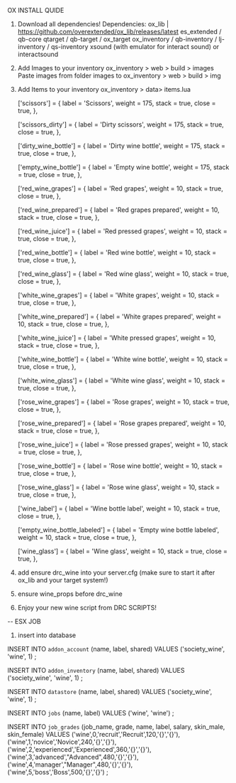OX INSTALL QUIDE

1. Download all dependencies!
    Dependencies:
    ox_lib | https://github.com/overextended/ox_lib/releases/latest
    es_extended / qb-core
    qtarget / qb-target / ox_target
    ox_inventory / qb-inventory / lj-inventory / qs-inventory
	xsound (with emulator for interact sound) or interactsound

2. Add Images to your inventory
	ox_inventory > web > build > images
	Paste images from folder images to ox_inventory > web > build > img

3. Add Items to your inventory
	ox_inventory > data> items.lua

	['scissors'] = {
		label = 'Scissors',
		weight = 175,
		stack = true,
		close = true,
	},

	['scissors_dirty'] = {
		label = 'Dirty scissors',
		weight = 175,
		stack = true,
		close = true,
	},

	['dirty_wine_bottle'] = {
		label = 'Dirty wine bottle',
		weight = 175,
		stack = true,
		close = true,
	},

	['empty_wine_bottle'] = {
		label = 'Empty wine bottle',
		weight = 175,
		stack = true,
		close = true,
	},

	['red_wine_grapes'] = {
		label = 'Red grapes',
		weight = 10,
		stack = true,
		close = true,
	},

	['red_wine_prepared'] = {
		label = 'Red grapes prepared',
		weight = 10,
		stack = true,
		close = true,
	},

	['red_wine_juice'] = {
		label = 'Red pressed grapes',
		weight = 10,
		stack = true,
		close = true,
	},

	['red_wine_bottle'] = {
		label = 'Red wine bottle',
		weight = 10,
		stack = true,
		close = true,
	},

	['red_wine_glass'] = {
		label = 'Red wine glass',
		weight = 10,
		stack = true,
		close = true,
	},

	['white_wine_grapes'] = {
		label = 'White grapes',
		weight = 10,
		stack = true,
		close = true,
	},

	['white_wine_prepared'] = {
		label = 'White grapes prepared',
		weight = 10,
		stack = true,
		close = true,
	},

	['white_wine_juice'] = {
		label = 'White pressed grapes',
		weight = 10,
		stack = true,
		close = true,
	},

	['white_wine_bottle'] = {
		label = 'White wine bottle',
		weight = 10,
		stack = true,
		close = true,
	},

	['white_wine_glass'] = {
		label = 'White wine glass',
		weight = 10,
		stack = true,
		close = true,
	},

	['rose_wine_grapes'] = {
		label = 'Rose grapes',
		weight = 10,
		stack = true,
		close = true,
	},

	['rose_wine_prepared'] = {
		label = 'Rose grapes prepared',
		weight = 10,
		stack = true,
		close = true,
	},

	['rose_wine_juice'] = {
		label = 'Rose pressed grapes',
		weight = 10,
		stack = true,
		close = true,
	},

	['rose_wine_bottle'] = {
		label = 'Rose wine bottle',
		weight = 10,
		stack = true,
		close = true,
	},

	['rose_wine_glass'] = {
		label = 'Rose wine glass',
		weight = 10,
		stack = true,
		close = true,
	},

	['wine_label'] = {
		label = 'Wine bottle label',
		weight = 10,
		stack = true,
		close = true,
	},

	['empty_wine_bottle_labeled'] = {
		label = 'Empty wine bottle labeled',
		weight = 10,
		stack = true,
		close = true,
	},

	['wine_glass'] = {
		label = 'Wine glass',
		weight = 10,
		stack = true,
		close = true,
	},


4. add ensure drc_wine into your server.cfg (make sure to start it after ox_lib and your target system!)

5. ensure wine_props before drc_wine

6. Enjoy your new wine script from DRC SCRIPTS!

-- ESX JOB

1. insert into database

INSERT INTO `addon_account` (name, label, shared) VALUES
	('society_wine', 'wine', 1)
;

INSERT INTO `addon_inventory` (name, label, shared) VALUES
	('society_wine', 'wine', 1)
;

INSERT INTO `datastore` (name, label, shared) VALUES
	('society_wine', 'wine', 1)
;

INSERT INTO `jobs` (name, label) VALUES
	('wine', 'wine')
;

INSERT INTO `job_grades` (job_name, grade, name, label, salary, skin_male, skin_female) VALUES
	('wine',0,'recruit','Recruit',120,'{}','{}'),
	('wine',1,'novice','Novice',240,'{}','{}'),
	('wine',2,'experienced','Experienced',360,'{}','{}'),
	('wine',3,'advanced',"Advanced",480,'{}','{}'),
	('wine',4,'manager',"Manager",480,'{}','{}'),
	('wine',5,'boss','Boss',500,'{}','{}')
;